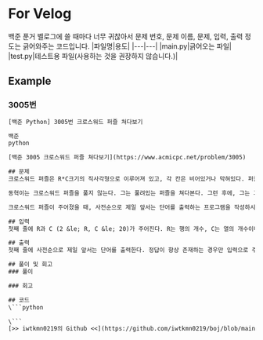 # For Velog
백준 푼거 벨로그에 쓸 때마다 너무 귀찮아서 문제 번호, 문제 이름, 문제, 입력, 출력 정도는 긁어와주는 코드입니다.
|파일명|용도|
|---|---|
|main.py|긁어오는 파일|
|test.py|테스트용 파일(사용하는 것을 권장하지 않습니다.)|

## Example
### 3005번
```txt
[백준 Python] 3005번 크로스워드 퍼즐 쳐다보기

백준
python

[백준 3005 크로스워드 퍼즐 쳐다보기](https://www.acmicpc.net/problem/3005)

## 문제
크로스워드 퍼즐은 R*C크기의 직사각형으로 이루어져 있고, 각 칸은 비어있거나 막혀있다. 퍼즐은 가로(왼쪽-&gt;오른쪽) 또는 세로(위-&gt;아래)로 연속된 빈 칸에 단어를 채우면서 푼다.

동혁이는 크로스워드 퍼즐을 풀지 않는다. 그는 풀려있는 퍼즐을 쳐다본다. 그런 후에, 그는 그 퍼즐에서 사전순으로 제일 앞서는 단어를 찾는다. (단어는 적어도 2글자이다.)

크로스워드 퍼즐이 주어졌을 때, 사전순으로 제일 앞서는 단어를 출력하는 프로그램을 작성하시오.

## 입력
첫째 줄에 R과 C (2 &le; R, C &le; 20)가 주어진다. R는 행의 개수, C는 열의 개수이다. 그 다음 R개의 줄엔 C개의 문자가 포함되어 있다. 각 문자는&nbsp;영어 알파벳 소문자 또는 &#39;#&#39;이며, &#39;#&#39;인 경우에는 막혀있는 것이다.

## 출력
첫째 줄에 사전순으로 제일 앞서는 단어를 출력한다. 정답이 항상 존재하는 경우만 입력으로 주어진다.

## 풀이 및 회고
### 풀이

### 회고

## 코드
\```python

\```
[>> iwtkmn0219의 Github <<](https://github.com/iwtkmn0219/boj/blob/main/python/3005.py)
```
